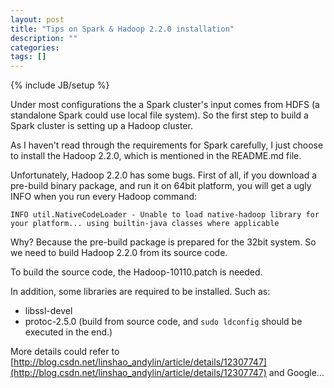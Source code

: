 ```yaml
---
layout: post
title: "Tips on Spark & Hadoop 2.2.0 installation"
description: ""
categories: 
tags: []
---
```

{% include JB/setup %}


Under most configurations the a Spark cluster's input comes from HDFS (a standalone Spark could use local file system). So the first step to build a Spark cluster is setting up a Hadoop cluster. 

As I haven't read through the requirements for Spark carefully, I just choose to install the Hadoop 2.2.0, which is mentioned in the README.md file. 

Unfortunately, Hadoop 2.2.0 has some bugs. First of all, if you download a pre-build binary package, and run it on 64bit platform, you will get a ugly INFO when you run every Hadoop command:

	INFO util.NativeCodeLoader - Unable to load native-hadoop library for your platform... using builtin-java classes where applicable
	
Why? Because the pre-build package is prepared for the 32bit system. So we need to build Hadoop 2.2.0 from its source code.

To build the source code, the Hadoop-10110.patch is needed.

In addition, some libraries are required to be installed. Such as:
	
* libssl-devel
* protoc-2.5.0 (build from source code, and `sudo ldconfig` should be executed in the end.)

More details could refer to [http://blog.csdn.net/linshao_andylin/article/details/12307747](http://blog.csdn.net/linshao_andylin/article/details/12307747) and Google...